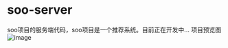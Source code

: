 # soo-server
soo项目的服务端代码，soo项目是一个推荐系统。目前正在开发中...
项目预览图
![image](https://user-images.githubusercontent.com/51166261/160242696-205811ee-4018-41d5-811b-6ee49cdba6ef.png)
